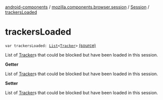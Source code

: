 [android-components](../../index.md) / [mozilla.components.browser.session](../index.md) / [Session](index.md) / [trackersLoaded](./trackers-loaded.md)

# trackersLoaded

`var trackersLoaded: `[`List`](https://kotlinlang.org/api/latest/jvm/stdlib/kotlin.collections/-list/index.html)`<`[`Tracker`](../../mozilla.components.concept.engine.content.blocking/-tracker/index.md)`>` [(source)](https://github.com/mozilla-mobile/android-components/blob/master/components/browser/session/src/main/java/mozilla/components/browser/session/Session.kt#L349)

List of [Tracker](../../mozilla.components.concept.engine.content.blocking/-tracker/index.md)s that could be blocked but have been loaded in this session.

**Getter**

List of [Tracker](../../mozilla.components.concept.engine.content.blocking/-tracker/index.md)s that could be blocked but have been loaded in this session.

**Setter**

List of [Tracker](../../mozilla.components.concept.engine.content.blocking/-tracker/index.md)s that could be blocked but have been loaded in this session.


